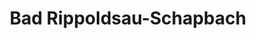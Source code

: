 ---
title: Bad Rippoldsau-Schapbach
url: /bad-rippoldsau-schapbach/
latitude: 48.378
longitude: 8.293
---
